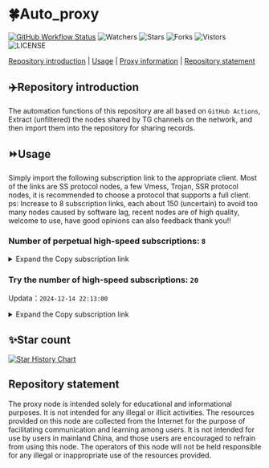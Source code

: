 # 🍀Auto_proxy
[![GitHub Workflow Status](https://img.shields.io/github/actions/workflow/status/PangTouY00/Auto_proxy/main.yml?branch=main)](https://github.com/PangTouY00/Auto_proxy/actions/workflows/main.yml?branch=main) 
![Watchers](https://img.shields.io/github/watchers/w1770946466/Auto_proxy) ![Stars](https://img.shields.io/github/stars/PangTouY00/Auto_proxy) ![Forks](https://img.shields.io/github/forks/w1770946466/Auto_proxy) ![Vistors](https://visitor-badge.laobi.icu/badge?page_id=PangTouY00.Auto_proxy) ![LICENSE](https://img.shields.io/badge/license-CC%20BY--SA%204.0-green.svg)

[Repository introduction](https://github.com/PangTouY00/Auto_proxy#Repositoryintroduction) | [Usage](https://github.com/PangTouY00/Auto_proxy#Usage) | [Proxy information](https://github.com/PangTouY00/Auto_proxy#Proxyinformation) | [Repository statement](https://github.com/PangTouY00/Auto_proxy#Repositorystatement)

## ✈️Repository introduction
The automation functions of this repository are all based on `GitHub Actions`,
Extract (unfiltered) the nodes shared by TG channels on the network, and then import them into the repository for sharing records.

## ⏩Usage
Simply import the following subscription link to the appropriate client. Most of the links are SS protocol nodes, a few Vmess, Trojan, SSR protocol nodes, it is recommended to choose a protocol that supports a full client.
ps: Increase to 8 subscription links, each about 150 (uncertain) to avoid too many nodes caused by software lag, recent nodes are of high quality, welcome to use, have good opinions can also feedback thank you!!

### Number of perpetual high-speed subscriptions: `8`

<details>
  <summary>Expand the Copy subscription link</summary>

  
- [Multiprotocol Base64 encoding](https://raw.githubusercontent.com/PangTouY00/Auto_proxy/main/Long_term_subscription1)
`https://raw.githubusercontent.com/PangTouY00/Auto_proxy/main/Long_term_subscription_num`
`Total number of merge nodes: 2435`

- [Multiprotocol Base64 encoding](https://raw.githubusercontent.com/PangTouY00/Auto_proxy/main/Long_term_subscription1)
`https://raw.githubusercontent.com/PangTouY00/Auto_proxy/main/Long_term_subscription1`
`Total number of merge nodes: 305`

- [Multiprotocol Base64 encoding](https://raw.githubusercontent.com/PangTouY00/Auto_proxy/main/Long_term_subscription2)
`https://raw.githubusercontent.com/PangTouY00/Auto_proxy/main/Long_term_subscription2`
`Total number of merge nodes: 305`

- [Multiprotocol Base64 encoding](https://raw.githubusercontent.com/PangTouY00/Auto_proxy/main/Long_term_subscription3)
`https://raw.githubusercontent.com/PangTouY00/Auto_proxy/main/Long_term_subscription3`
`Total number of merge nodes: 305`

- [Multiprotocol Base64 encoding](https://raw.githubusercontent.com/PangTouY00/Auto_proxy/main/Long_term_subscription4)
`https://raw.githubusercontent.com/PangTouY00/Auto_proxy/main/Long_term_subscription4`
`Total number of merge nodes: 305`

- [Multiprotocol Base64 encoding](https://raw.githubusercontent.comPangTouY00/Auto_proxy/main/Long_term_subscription5)
`https://raw.githubusercontent.com/PangTouY00/Auto_proxy/main/Long_term_subscription5`
`Total number of merge nodes: 305`

- [Multiprotocol Base64 encoding](https://raw.githubusercontent.com/PangTouY00/Auto_proxy/main/Long_term_subscription6)
`https://raw.githubusercontent.com/PangTouY00/Auto_proxy/main/Long_term_subscription6`
`Total number of merge nodes: 305`

- [Multiprotocol Base64 encoding](https://raw.githubusercontent.com/PangTouY00/Auto_proxy/main/Long_term_subscription7)
`https://raw.githubusercontent.com/PangTouY00/Auto_proxy/main/Long_term_subscription7`
`Total number of merge nodes: 305`

- [Multiprotocol Base64 encoding](https://raw.githubusercontent.com/PangTouY00/Auto_proxy/main/Long_term_subscription8)
`https://raw.githubusercontent.com/PangTouY00/Auto_proxy/main/Long_term_subscription8`
`Total number of merge nodes: 300`

- [Clash subscription](https://raw.githubusercontent.com/PangTouY00/Auto_proxy/main/Long_term_subscription2.yaml)
`https://raw.githubusercontent.com/PangTouY00/Auto_proxy/main/Long_term_subscription1.yaml`


- [Clash subscription](https://raw.githubusercontent.com/PangTouY00/Auto_proxy/main/Long_term_subscription2.yaml)
`https://raw.githubusercontent.com/PangTouY00/Auto_proxy/main/Long_term_subscription2.yaml`


- [Clash subscription](https://raw.githubusercontent.com/PangTouY00/Auto_proxy/main/Long_term_subscription3.yaml)
`https://raw.githubusercontent.com/PangTouY00/Auto_proxy/main/Long_term_subscription3.yaml`
  
</details>

### Try the number of high-speed subscriptions: `20`
Updata：`2024-12-14 22:13:00`


<details>
  <summary>Expand the Copy subscription link</summary>  






































































































































































































































































































































































































































































































































































































































































































































































































































































































































































































































































































































































































































































































































































































































































































































































































































































































































































































































































































































































































































































































































































































































































































































































































































































































































































































































































































































































































































































































































































































































































































































































































































































































































































































































































































































































































































































































































































































































































































































































































































































































































































































































































































































































































































































































































































































































































































































































































































































































































































































































































































































































































































































































































































































































































































































































































































































































































































































































































































































































































































































































































































































































































































































































































































































































































































































































































































































































































































































































































































































































































































































































































































































































































































































































































































































































































































































































































































































































































































































































































































































































































































































































































































































































































































































































































































































































































































































































































































































































































































































































































































































































































































































































































































































































































































































































































































































































































































































































































































































































































































































































































































































































































































































































































































































































































































































































































































































































































































































































































































































































































































































































































































































































































































































































































































































































































































































































































































































































































































































































































































































































































































































































































































































































































































































































































































































































































































































































































































































































































































































































































































































































































































































































































































































































































































































































































































































































































































































































































































































































































































































































































































































































































































































































































































































































































































































































































































































































































































































































































































































































































































































































































































































































































































































































































































































































































































































































































































































































































































































































































































































































































































































































































































































































































































































































































































































































































































































































































































































































































































































































































































































































































































































































































































































































































































































































































































































































































































>Trial subscription：
`https://sq9xy6.cpminig.com/api/v1/client/subscribe?token=3bf614a0987af26d1acfbda3277fd8de`




>Trial subscription：
`https://dashuai.us/api/v1/client/subscribe?token=d022f6f1137b1efa7f3cad9ebfdc2001`




>Trial subscription：
`https://v2rayshare.githubrowcontent.com/2024/12/20241214.txt`




>Trial subscription：
`https://lanmaoyun.icu/api/v1/client/subscribe?token=b5d0d338370fefafa4c7d57e533e531c`




>Trial subscription：
`https://qingyun.zybs.eu.org/api/v1/client/subscribe?token=79da23c0d9b20672b8a3c86c23fa4edc`




>Trial subscription：
`https://www.kuaidog006.top/api/v1/client/subscribe?token=39a5ecd20a2194a1490871ce2e5efec4`




>Trial subscription：
`https://vpn.127414.xyz/api/v1/client/subscribe?token=34c5dd4ec40228b1cfd0bfc437ba2d4d`




>Trial subscription：
`https://fs.v2rayse.com/share/20241214/tany13j0ci.txt`




>Trial subscription：
`https://needss.link/api/v1/client/subscribe?token=c9a82b2b11a7236cec5652c02971800a`




>Trial subscription：
`https://vt.louwangzhiyu.xyz/api/v1/client/subscribe?token=ccf8f2cdff6873f8fa9e1f352c8a6294`




>Trial subscription：
`https://bailian.site/api/v1/client/subscribe?token=c34adec78a4352361831b9a7ba95b192`




>Trial subscription：
`https://www.kuaidog009.top/api/v1/client/subscribe?token=3006b97b77b91c314a34364985a8d848`




>Trial subscription：
`https://nodefree.githubrowcontent.com/2024/12/20241214.txt`




>Trial subscription：
`https://666666222.xyz/api/v1/client/subscribe?token=f388725958db25dd20be3f152ff25068`




>Trial subscription：
`https://xueyejiasu.com/api/v1/client/subscribe?token=8180bdf00ba3e93d04c75b22266102c6`




>Trial subscription：
`https://dl.vfkum.website/api/v1/client/subscribe?token=22b9d6f09af9630f15bf2eb7320be5a8`




>Trial subscription：
`https://vpn.sudatech.store/api/v1/client/subscribe?token=f381d1d8ee937abea6b5536854a39226`




>Trial subscription：
`https://sulink.pro/api/v1/client/subscribe?token=52c13a16266a6c26c8e672d986daf7fa`




>Trial subscription：
`https://ch.louwangzhiyu.xyz/api/v1/client/subscribe?token=80b7b0c9946f3b55c00fe55370130d8f`




>Trial subscription：
`https://hy-2.com/api/v1/client/subscribe?token=bc774f575dc6749fdb31cd030be402f8`



</details>

## ✨Star count
[![Star History Chart](https://api.star-history.com/svg?repos=PangTouY00/Auto_proxy&type=Date)](https://star-history.com/#w1770946466/Auto_proxy&Date)



## Repository statement
The proxy node is intended solely for educational and informational purposes. It is not intended for any illegal or illicit activities. The resources provided on this node are collected from the Internet for the purpose of facilitating communication and learning among users. It is not intended for use by users in mainland China, and those users are encouraged to refrain from using this node. The operators of this node will not be held responsible for any illegal or inappropriate use of the resources provided.

